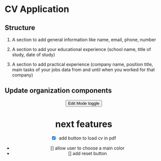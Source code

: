 # CV Application

## Structure

1. A section to add general information like name, email, phone, number

2. A section to add your educational experience (school name, title of study, date of study)

3. A section to add practical experience (company name, position title, main tasks of your jobs data from and until when you worked for that company)

<App>
  <Information state={generalInformation, educationalExperiences, PracticalExperiences}>
    <div>
      <GeneralInformation updateInComponent={state.generalInformation}/>
      <EducationalExperiences updateInComponent={state.educationalExperiences} />
      <PracticalExperiences updateInComponent={state.practicalExperiences} />
    </div>
    <Preview generalInformation={} educationalExperiences={} PracticalExperiences={} >
  </Information>
</App>

## Update organization components

<App>
  <Header />
  <Informations>
    <main>
      <div>
        <GeneralInformations editMode handleChangeGeneralInformations />
        <PracticalExperiences
          editMode
          handleChangePracticalExperience
          handleAddPracticalExperience
          practicalExperiencesList
          handleDeletePracticalExperience
        />
        <EducationalExperiences
          editMode
          handleChangeEducationalExperience
          educationalExperiencesList
          handleAddEducationalExperience
          handleDeleteEducationalExperience
        />
        <button>Edit Mode toggle</button>
      <div>
      <div>
        <Preview
          editMode
          generalInformations
          practicalExperience
          practicalExperiencesList
          educationalExperience
          educationalExperiencesList
        />
      </div>
    </main>
  </Informations>
  <Footer />
  <GlobalStyle />
</App>

# next features

- [x] add button to load cv in pdf
- [] allow user to choose a main color
- [] add reset button
